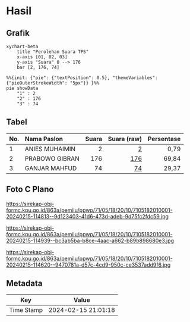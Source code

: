 # Hasil

## Grafik

```mermaid
xychart-beta
    title "Perolehan Suara TPS"
    x-axis [01, 02, 03]
    y-axis "Suara" 0 --> 176
    bar [2, 176, 74]
```

```mermaid
%%{init: {"pie": {"textPosition": 0.5}, "themeVariables": {"pieOuterStrokeWidth": "5px"}} }%%
pie showData
    "1" : 2
    "2" : 176
    "3" : 74
```

## Tabel

| No. | Nama Paslon    | Suara | Suara (raw) | Persentase |
|:--- |:-------------- | -----:| -----------:| ----------:|
| 1   | ANIES MUHAIMIN | 2     | [2][p-1]    | 0,79       |
| 2   | PRABOWO GIBRAN | 176   | [176][p-2]  | 69,84      |
| 3   | GANJAR MAHFUD  | 74    | [74][p-3]   | 29,37      |


[p-1]: https://github.com/gigit-pemilu/pemilu-2024-71-sulawesi-utara/blob/main/pilpres/hitung-suara/sub/71-sulawesi-utara/sub/05-minahasa-selatan/sub/18-amurang-timur/sub/2010-lopana-satu/sub/001-tps/sub/paslon-1.txt
[p-2]: https://github.com/gigit-pemilu/pemilu-2024-71-sulawesi-utara/blob/main/pilpres/hitung-suara/sub/71-sulawesi-utara/sub/05-minahasa-selatan/sub/18-amurang-timur/sub/2010-lopana-satu/sub/001-tps/sub/paslon-2.txt
[p-3]: https://github.com/gigit-pemilu/pemilu-2024-71-sulawesi-utara/blob/main/pilpres/hitung-suara/sub/71-sulawesi-utara/sub/05-minahasa-selatan/sub/18-amurang-timur/sub/2010-lopana-satu/sub/001-tps/sub/paslon-3.txt

## Foto C Plano

https://sirekap-obj-formc.kpu.go.id/863a/pemilu/ppwp/71/05/18/20/10/7105182010001-20240215-114813--9d123403-41d6-473d-adeb-9d75fc2fdc59.jpg

https://sirekap-obj-formc.kpu.go.id/863a/pemilu/ppwp/71/05/18/20/10/7105182010001-20240215-114939--bc3ab5ba-b8ce-4aac-a662-b89b898680e3.jpg

https://sirekap-obj-formc.kpu.go.id/863a/pemilu/ppwp/71/05/18/20/10/7105182010001-20240215-114620--9470781a-d57c-4cd9-950c-ce3537add9f6.jpg


## Metadata

| Key        | Value               |
| ---------- | ------------------- |
| Time Stamp | 2024-02-15 21:01:18 |



